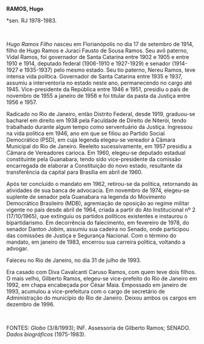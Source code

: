 **RAMOS, Hugo**

\*sen. RJ 1978-1983.

 

*Hugo Ramos Filho* nasceu em Florianópolis no dia 17 de setembro de
1914, filho de Hugo Ramos e Juraci Fausto de Sousa Ramos. Seu avô
paterno, Vidal Ramos, foi governador de Santa Catarina entre 1902 e 1905
e entre 1910 e 1914, deputado federal (1906-1910 e 1927-1929) e senador
(1914-1927 e 1935-1937) pelo mesmo estado. Seu tio paterno, Nereu Ramos,
teve intensa vida política. Governador de Santa Catarina entre 1935 e
1937, assumiu a interventoria no estado neste ano, permanecendo no cargo
até 1945. Vice-presidente da República entre 1946 e 1951, presidiu o
país de novembro de 1955 a janeiro de 1956 e foi titular da pasta da
Justiça entre 1956 e 1957.

Radicado no Rio de Janeiro, então Distrito Federal, desde 1919,
graduou-se bacharel em direito em 1938 pela Faculdade de Direito de
Niterói, tendo trabalhado durante algum tempo como serventuário da
Justiça. Ingressou na vida política em 1946, ano em que se filiou ao
Partido Social Democrático (PSD), em cuja legenda elegeu-se vereador à
Câmara Municipal do Rio de Janeiro. Reeleito sucessivamente, em 1957
presidiu a Câmara de Vereadores carioca. Em 1960, elegeu-se deputado
estadual constituinte pela Guanabara, tendo sido vice-presidente da
comissão encarregada de elaborar a Constituição do novo estado,
resultante da transferência da capital para Brasília em abril de 1960.

Após ter concluído o mandato em 1962, retirou-se da política, retornando
às atividades de sua banca de advocacia. Em novembro de 1974, elegeu-se
suplente de senador pela Guanabara na legenda do Movimento Democrático
Brasileiro (MDB), agremiação de oposição ao regime militar vigente no
país desde abril de 1964, criada a partir do Ato Institucional nº 2
(17/10/1965), que extinguiu os partidos políticos existentes e instaurou
o bipartidarismo. Em decorrência do falecimento, em fevereiro de 1978,
do senador Danton Jobim, assumiu sua cadeira no Senado, onde participou
das comissões de Justiça e Segurança Nacional. Com o término do mandato,
em janeiro de 1983, encerrou sua carreira política, voltando a advogar.

Faleceu no Rio de Janeiro, no dia 31 de julho de 1993.

Era casado com Diva Cavalcanti Caruso Ramos, com quem teve dois filhos.
O mais velho, Gilberto Ramos, elegeu-se vice-prefeito do Rio de Janeiro
em 1992, em chapa encabeçada por César Maia. Empossado em janeiro de
1993, acumulou a vice-prefeitura com o cargo de secretário de
Administração do município do Rio de Janeiro. Deixou ambos os cargos em
dezembro de 1996.

 

FONTES: *Globo* (3/8/1993); INF. Assessoria de Gilberto Ramos; SENADO.
*Dados biográficos* (1975-1983).

 
